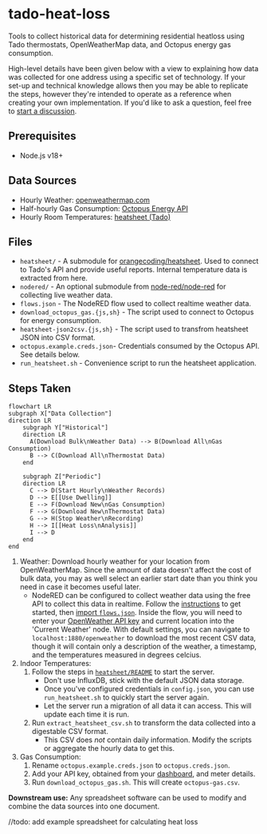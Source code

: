 # tado-heat-loss
Tools to collect historical data for determining residential heatloss using Tado thermostats, OpenWeatherMap data, and Octopus energy gas consumption.

High-level details have been given below with a view to explaining how data was collected for one address using a specific set of technology. If your set-up and technical knowledge allows then you may be able to replicate the steps, however they're intended to operate as a reference when creating your own implementation. If you'd like to ask a question, feel free to [start a discussion](https://github.com/jackcarey/tado-heat-loss/discussions).

## Prerequisites

- Node.js v18+

## Data Sources

- Hourly Weather: [openweathermap.com](https://home.openweathermap.org/history_bulks/new)
- Half-hourly Gas Consumption: [Octopus Energy API](https://developer.octopus.energy/docs/api/)
- Hourly Room Temperatures: [heatsheet (Tado)](https://github.com/orangecoding/heatsheet)

## Files

- `heatsheet/` - A submodule for [orangecoding/heatsheet](https://github.com/orangecoding/heatsheet). Used to connect to Tado's API and provide useful reports. Internal temperature data is extracted from here.
- `nodered/` - An optional submodule from [node-red/node-red](https://github.com/node-red/node-red) for collecting live weather data.
- `flows.json` - The NodeRED flow used to collect realtime weather data.
- `download_octopus_gas.{js,sh}` - The script used to connect to Octopus for energy consumption.
- `heatsheet-json2csv.{js,sh}` - The script used to transfrom heatsheet JSON into CSV format.
- `octopus.example.creds.json`- Credentials consumed by the Octopus API. See details below.
- `run_heatsheet.sh` - Convenience script to run the heatsheet application.

## Steps Taken

```mermaid
flowchart LR
subgraph X["Data Collection"]
direction LR
    subgraph Y["Historical"]
    direction LR
      A(Download Bulk\nWeather Data) --> B(Download All\nGas Consumption)
      B --> C(Download All\nThermostat Data)
    end

    subgraph Z["Periodic"]
    direction LR
      C --> D(Start Hourly\nWeather Records)
      D --> E[[Use Dwelling]]
      E --> F(Download New\nGas Consumption)
      F --> G(Download New\nThermostat Data)
      G --> H(Stop Weather\nRecording)
      H --> I[[Heat Loss\nAnalysis]]
      I --> D
    end
end
```

1. Weather: Download hourly weather for your location from OpenWeatherMap. Since the amount of data doesn't affect the cost of bulk data, you may as well select an earlier start date than you think you need in case it becomes useful later.
    - NodeRED can be configured to collect weather data using the free API to collect this data in realtime. Follow the [instructions](https://nodered.org/#get-started) to get started, then [import `flows.json`](https://nodered.org/docs/user-guide/editor/workspace/import-export). Inside the flow, you will need to enter your [OpenWeather API key](https://home.openweathermap.org/api_keys) and current location into the 'Current Weather' node. With default settings, you can navigate to `localhost:1880/openweather` to download the most recent CSV data, though it will contain only a description of the weather, a timestamp, and the temperatures measured in degrees celcius.
2. Indoor Temperatures: 
    1. Follow the steps in [`heatsheet/README`](/heatsheet/README.md) to start the server. 
        - Don't use InfluxDB, stick with the default JSON data storage.
        - Once you've configured credentials in `config.json`, you can use `run_heatsheet.sh` to quickly start the server again.
        - Let the server run a migration of all data it can access. This will update each time it is run.
    2. Run `extract_heatsheet_csv.sh` to transform the data collected into a digestable CSV format.
        - This CSV does *not* contain daily information. Modify the scripts or aggregate the hourly data to get this.
3. Gas Consumption:
    1. Rename `octopus.example.creds.json` to `octopus.creds.json`.
    2. Add your API key, obtained from your [dashboard](https://octopus.energy/dashboard/new/accounts/personal-details/api-access), and meter details.
    3. Run `download_octopus_gas.sh`. This will create `octopus-gas.csv`.

**Downstream use:** Any spreadsheet software can be used to modify and combine the data sources into one document.

//todo: add example spreadsheet for calculating heat loss

